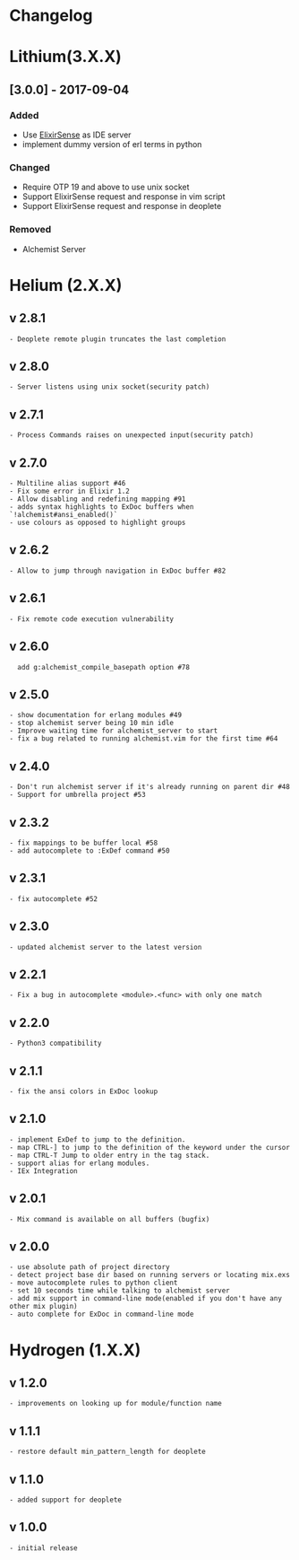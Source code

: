 # Changelog

# Lithium(3.X.X)

## [3.0.0] - 2017-09-04

### Added
- Use [ElixirSense](https://github.com/msaraiva/elixir_sense) as IDE server
- implement dummy version of erl terms in python

### Changed

- Require OTP 19 and above to use unix socket
- Support ElixirSense request and response in vim script
- Support ElixirSense request and response in deoplete

### Removed
- Alchemist Server

# Helium (2.X.X)

## v 2.8.1

	- Deoplete remote plugin truncates the last completion

## v 2.8.0
	- Server listens using unix socket(security patch)

## v 2.7.1
	- Process Commands raises on unexpected input(security patch)

## v 2.7.0
	- Multiline alias support #46
	- Fix some error in Elixir 1.2
	- Allow disabling and redefining mapping #91
	- adds syntax highlights to ExDoc buffers when `!alchemist#ansi_enabled()`
	- use colours as opposed to highlight groups

## v 2.6.2
	- Allow to jump through navigation in ExDoc buffer #82

## v 2.6.1
	- Fix remote code execution vulnerability

## v 2.6.0
	  add g:alchemist_compile_basepath option #78

## v 2.5.0
	- show documentation for erlang modules #49
	- stop alchemist server being 10 min idle
	- Improve waiting time for alchemist_server to start
	- fix a bug related to running alchemist.vim for the first time #64

## v 2.4.0
	- Don't run alchemist server if it's already running on parent dir #48
	- Support for umbrella project #53

## v 2.3.2
	- fix mappings to be buffer local #58
	- add autocomplete to :ExDef command #50

## v 2.3.1
	- fix autocomplete #52

## v 2.3.0
	- updated alchemist server to the latest version

## v 2.2.1
	- Fix a bug in autocomplete <module>.<func> with only one match

## v 2.2.0
	- Python3 compatibility

## v 2.1.1
	- fix the ansi colors in ExDoc lookup

## v 2.1.0
	- implement ExDef to jump to the definition.
	- map CTRL-] to jump to the definition of the keyword under the cursor
	- map CTRL-T Jump to older entry in the tag stack.
	- support alias for erlang modules.
	- IEx Integration

## v 2.0.1
	- Mix command is available on all buffers (bugfix)

## v 2.0.0
	- use absolute path of project directory
	- detect project base dir based on running servers or locating mix.exs
	- move autocomplete rules to python client
	- set 10 seconds time while talking to alchemist server
	- add mix support in command-line mode(enabled if you don't have any other mix plugin)
	- auto complete for ExDoc in command-line mode


# Hydrogen (1.X.X)

## v 1.2.0
	- improvements on looking up for module/function name

## v 1.1.1
	- restore default min_pattern_length for deoplete

## v 1.1.0
	- added support for deoplete

## v 1.0.0
	- initial release
